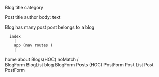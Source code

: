 Blog
  title
  category

Post
  title
  author
  body: text
  
Blog has many post
post belongs to a blog

      index
        |
        app (nav routes )
        |
  home   about  Blogs(HOC)  noMatch
                  /\
        BlogForm    BlogList
                        blog
                BlogForm    Posts (HOC)
                        PostForm    Post List
                                     Post
                                  PostForm
